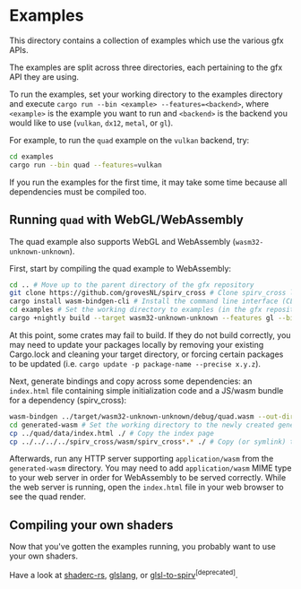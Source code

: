 # Examples

This directory contains a collection of examples which use the various gfx APIs.

The examples are split across three directories, each pertaining to the gfx API they are using.

To run the examples, set your working directory to the examples directory and execute
`cargo run --bin <example> --features=<backend>`, where `<example>` is the example you want to run and `<backend>` is the backend you would like to use (`vulkan`, `dx12`, `metal`, or `gl`).

For example, to run the `quad` example on the `vulkan` backend, try:

```bash
cd examples
cargo run --bin quad --features=vulkan
```

If you run the examples for the first time, it may take some time because all dependencies must be compiled too.

## Running `quad` with WebGL/WebAssembly

The quad example also supports WebGL and WebAssembly (`wasm32-unknown-unknown`).

First, start by compiling the quad example to WebAssembly:

```bash
cd .. # Move up to the parent directory of the gfx repository
git clone https://github.com/grovesNL/spirv_cross # Clone spirv_cross locally
cargo install wasm-bindgen-cli # Install the command line interface (CLI) for wasm-bindgen
cd examples # Set the working directory to examples (in the gfx repository)
cargo +nightly build --target wasm32-unknown-unknown --features gl --bin quad # Build quad as wasm
```

At this point, some crates may fail to build. If they do not build correctly, you may need to update your packages locally by removing your existing Cargo.lock and cleaning your target directory, or forcing certain packages to be updated (i.e. `cargo update -p package-name --precise x.y.z`).

Next, generate bindings and copy across some dependencies: an `index.html` file containing simple initialization code and a JS/wasm bundle for a dependency (spirv_cross):

```bash
wasm-bindgen ../target/wasm32-unknown-unknown/debug/quad.wasm --out-dir ../examples/generated-wasm --web
cd generated-wasm # Set the working directory to the newly created generated-wasm directory
cp ../quad/data/index.html ./ # Copy the index page
cp ../../../../spirv_cross/wasm/spirv_cross*.* ./ # Copy (or symlink) the spirv_cross bundle
```

Afterwards, run any HTTP server supporting `application/wasm` from the `generated-wasm` directory. You may need to add `application/wasm` MIME type to your web server in order for WebAssembly to be served correctly. While the web server is running, open the `index.html` file in your web browser to see the quad render.

## Compiling your own shaders

Now that you've gotten the examples running, you probably want to use your own shaders.

Have a look at [shaderc-rs](https://crates.io/crates/shaderc), [glslang](https://github.com/KhronosGroup/glslang), or [glsl-to-spirv](https://crates.io/crates/glsl-to-spirv)<sup>[deprecated]</sup>.
